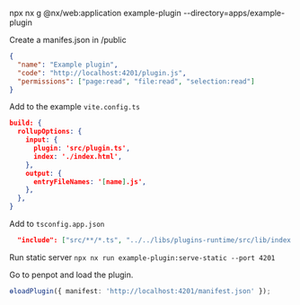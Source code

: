 npx nx g @nx/web:application example-plugin --directory=apps/example-plugin

Create a manifes.json in /public

```json
{
  "name": "Example plugin",
  "code": "http://localhost:4201/plugin.js",
  "permissions": ["page:read", "file:read", "selection:read"]
}
```

Add to the example `vite.config.ts`

```json
build: {
  rollupOptions: {
    input: {
      plugin: 'src/plugin.ts',
      index: './index.html',
    },
    output: {
      entryFileNames: '[name].js',
    },
  },
}
```

Add to `tsconfig.app.json`

```json
  "include": ["src/**/*.ts", "../../libs/plugins-runtime/src/lib/index.d.ts"]
```

Run static server `npx nx run example-plugin:serve-static --port 4201`

Go to penpot and load the plugin.

```ts
ɵloadPlugin({ manifest: 'http://localhost:4201/manifest.json' });
```
